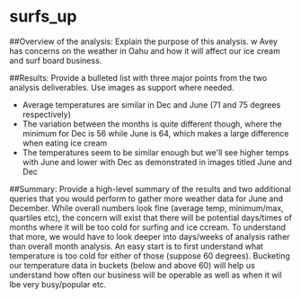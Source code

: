# surfs_up

##Overview of the analysis: Explain the purpose of this analysis.
w Avey has concerns on the weather in Oahu and how it will affect our ice cream and surf board business.

##Results: Provide a bulleted list with three major points from the two analysis deliverables. Use images as support where needed.
* Average temperatures are similar in Dec and June (71 and 75 degrees respectively)
* The variation between the months is quite different though, where the minimum for Dec is 56 while June is 64, which makes a large difference when eating ice cream
* The temperatures seem to be similar enough but we'll see higher temps with June and lower with Dec as demonstrated in images titled June and Dec

##Summary: Provide a high-level summary of the results and two additional queries that you would perform to gather more weather data for June and December.
While overall numbers look fine (average temp, minimum/max, quartiles etc), the concern will exist that there will be potential days/times of months where it will be too cold for surfing and ice ccream. To understand that more, we would have to look deeper into days/weeks of analysis rather than overall month analysis.
An easy start is to first understand what temperature is too cold for either of those (suppose 60 degrees). Bucketing our temperature data in buckets (below and above 60) will help us understand how often our business will be operable as well as when it wil lbe very busy/popular etc.

